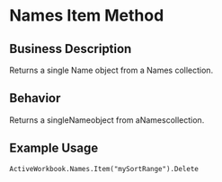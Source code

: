 # Names Item Method

## Business Description
Returns a single Name object from a Names collection.

## Behavior
Returns a singleNameobject from aNamescollection.

## Example Usage
```vba
ActiveWorkbook.Names.Item("mySortRange").Delete
```